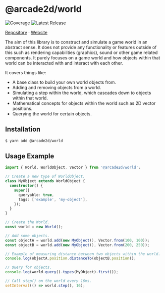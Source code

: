 # @arcade2d/world

![Coverage](https://gitlab.com/arcade2d/world/badges/master/coverage.svg?key_text=Coverage) ![Latest Release](https://gitlab.com/arcade2d/world/-/badges/release.svg)

[Repository](https://gitlab.com/arcade2d/world) &middot; [Website](https://arcade2d.com)

The aim of this library is to construct and simulate a game world in an abstract sense. It does not provide any functionality or features outside of this such as rendering capabilities (graphics), sound or other game related components. It purely focuses on a game world and how objects within that world can be interacted with and interact with each other.

It covers things like:

- A base class to build your own world objects from.
- Adding and removing objects from a world.
- Simulating a step within the world, which cascades down to objects within that world.
- Mathematical concepts for objects within the world such as 2D vector positions.
- Querying the world for certain objects.

## Installation

```bash
$ yarn add @arcade2d/world
```

## Usage Example

```typescript
import { World, WorldObject, Vector } from '@arcade2d/world';

// Create a new type of WorldObject.
class MyObject extends WorldObject {
  constructor() {
    super({
      queryable: true,
      tags: ['example', 'my-object'],
    });
  }
}

// Create the World.
const world = new World();

// Add some objects.
const objectA = world.add(new MyObject(), Vector.from(100, 100));
const objectB = world.add(new MyObject(), Vector.from(200, 250));

// Example of measuring distance between two objects within the world.
console.log(objectA.position.distanceTo(objectB.position));

// Query for objects.
console.log(world.query().types(MyObject).first());

// Call step() on the world every 16ms.
setInterval(() => world.step(), 16);
```
